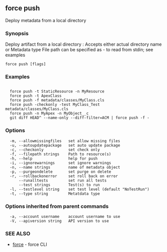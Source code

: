 ## force push

Deploy metadata from a local directory

### Synopsis


Deploy artifact from a local directory
<metadata>: Accepts either actual directory name or Metadata type
File path can be specified as - to read from stdin; see examples


```
force push [flags]
```

### Examples

```

  force push -t StaticResource -n MyResource
  force push -t ApexClass
  force push -f metadata/classes/MyClass.cls
  force push -checkonly -test MyClass_Test metadata/classes/MyClass.cls
  force push -n MyApex -n MyObject__c
  git diff HEAD^ --name-only --diff-filter=ACM | force push -f -

```

### Options

```
  -m, --allowmissingfiles   set allow missing files
  -u, --autoupdatepackage   set auto update package
  -c, --checkonly           set check only
  -f, --filepath strings    Path to resource(s)
  -h, --help                help for push
  -i, --ignorewarnings      set ignore warnings
  -n, --name strings        name of metadata object
  -p, --purgeondelete       set purge on delete
  -r, --rollbackonerror     set roll back on error
      --runalltests         set run all tests
      --test strings        Test(s) to run
  -l, --testlevel string    set test level (default "NoTestRun")
  -t, --type string         Metatdata type
```

### Options inherited from parent commands

```
  -a, --account username    account username to use
  -V, --apiversion string   API version to use
```

### SEE ALSO

* [force](force.md)	 - force CLI

